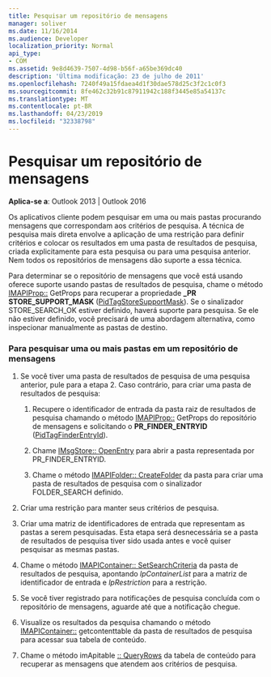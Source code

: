 ```yaml
---
title: Pesquisar um repositório de mensagens
manager: soliver
ms.date: 11/16/2014
ms.audience: Developer
localization_priority: Normal
api_type:
- COM
ms.assetid: 9e8d4639-7507-4d98-b56f-a65be369dc40
description: 'Última modificação: 23 de julho de 2011'
ms.openlocfilehash: 7240f49a15fdaea4d1f30dae578d25c3f2c1c0f3
ms.sourcegitcommit: 8fe462c32b91c87911942c188f3445e85a54137c
ms.translationtype: MT
ms.contentlocale: pt-BR
ms.lasthandoff: 04/23/2019
ms.locfileid: "32338798"
---
```

# <a name="searching-a-message-store"></a>Pesquisar um repositório de mensagens

**Aplica-se a**: Outlook 2013 | Outlook 2016 
  
Os aplicativos cliente podem pesquisar em uma ou mais pastas procurando mensagens que correspondam aos critérios de pesquisa. A técnica de pesquisa mais direta envolve a aplicação de uma restrição para definir critérios e colocar os resultados em uma pasta de resultados de pesquisa, criada explicitamente para esta pesquisa ou para uma pesquisa anterior. Nem todos os repositórios de mensagens dão suporte a essa técnica. 

Para determinar se o repositório de mensagens que você está usando oferece suporte usando pastas de resultados de pesquisa, chame o método [IMAPIProp::](imapiprop-getprops.md) GetProps para recuperar a propriedade **\_PR STORE_SUPPORT_MASK** ([PidTagStoreSupportMask](pidtagstoresupportmask-canonical-property.md)). Se o sinalizador STORE_SEARCH_OK estiver definido, haverá suporte para pesquisa. Se ele não estiver definido, você precisará de uma abordagem alternativa, como inspecionar manualmente as pastas de destino.
  
### <a name="to-search-one-or-more-folders-in-a-message-store"></a>Para pesquisar uma ou mais pastas em um repositório de mensagens
  
1. Se você tiver uma pasta de resultados de pesquisa de uma pesquisa anterior, pule para a etapa 2. Caso contrário, para criar uma pasta de resultados de pesquisa:
    
    1. Recupere o identificador de entrada da pasta raiz de resultados de pesquisa chamando o método [IMAPIProp::](imapiprop-getprops.md) GetProps do repositório de mensagens e solicitando o **PR_FINDER_ENTRYID** ([PidTagFinderEntryId](pidtagfinderentryid-canonical-property.md)).
        
    2. Chame [IMsgStore:: OpenEntry](imsgstore-openentry.md) para abrir a pasta representada por PR_FINDER_ENTRYID. 
        
    3. Chame o método [IMAPIFolder:: CreateFolder](imapifolder-createfolder.md) da pasta para criar uma pasta de resultados de pesquisa com o sinalizador FOLDER_SEARCH definido. 
    
2. Criar uma restrição para manter seus critérios de pesquisa. 
    
3. Criar uma matriz de identificadores de entrada que representam as pastas a serem pesquisadas. Esta etapa será desnecessária se a pasta de resultados de pesquisa tiver sido usada antes e você quiser pesquisar as mesmas pastas.
    
4. Chame o método [IMAPIContainer:: SetSearchCriteria](imapicontainer-setsearchcriteria.md) da pasta de resultados de pesquisa, apontando _lpContainerList_ para a matriz de identificador de entrada e _lpRestriction_ para a restrição. 
    
5. Se você tiver registrado para notificações de pesquisa concluída com o repositório de mensagens, aguarde até que a notificação chegue.
    
6. Visualize os resultados da pesquisa chamando o método [IMAPIContainer::](imapicontainer-getcontentstable.md) getcontenttable da pasta de resultados de pesquisa para acessar sua tabela de conteúdo. 
    
7. Chame o método imApitable [:: QueryRows](imapitable-queryrows.md) da tabela de conteúdo para recuperar as mensagens que atendem aos critérios de pesquisa. 
    

